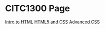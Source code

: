 # CITC1300 Page
<a href="intro_to_html/index.html" target="_blank">Intro to HTML</a>
<a href="html5_css/index.html" target="_blank">HTML5 and CSS</a>
<a href="adv_css/index.html" target="_blank">Advanced CSS</a>